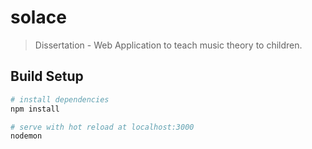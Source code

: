 # solace
> Dissertation - Web Application to teach music theory to children.

## Build Setup

``` bash
# install dependencies
npm install

# serve with hot reload at localhost:3000
nodemon
```
